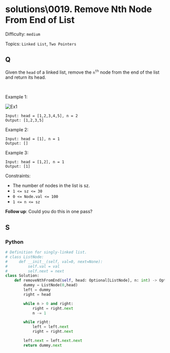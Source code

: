 # solutions\0019. Remove Nth Node From End of List

Difficulty: `medium`

Topics: `Linked List`, `Two Pointers`

## Q

Given the `head` of a linked list, remove the `n`<sup>`th`</sup> node from the end of the list and return its head.

<br>

Example 1:

![Ex1](https://assets.leetcode.com/uploads/2020/10/03/remove_ex1.jpg)

```
Input: head = [1,2,3,4,5], n = 2
Output: [1,2,3,5]
```

Example 2:

```
Input: head = [1], n = 1
Output: []
```

Example 3:

```
Input: head = [1,2], n = 1
Output: [1]
```

Constraints:

- The number of nodes in the list is sz.
- `1 <= sz <= 30`
- `0 <= Node.val <= 100`
- `1 <= n <= sz`

**Follow up**: Could you do this in one pass?

## S

### Python

```python
# Definition for singly-linked list.
# class ListNode:
#     def __init__(self, val=0, next=None):
#         self.val = val
#         self.next = next
class Solution:
    def removeNthFromEnd(self, head: Optional[ListNode], n: int) -> Optional[ListNode]:
        dummy = ListNode(0,head)
        left = dummy
        right = head

        while n > 0 and right:
            right = right.next
            n -= 1

        while right:
            left = left.next
            right = right.next

        left.next = left.next.next
        return dummy.next
```
